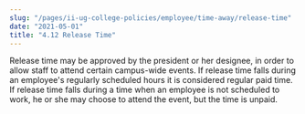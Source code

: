 ```yaml
---
slug: "/pages/ii-ug-college-policies/employee/time-away/release-time"
date: "2021-05-01"
title: "4.12 Release Time"
---
```


Release time may be approved by the president or her designee, in order to allow staff to attend certain campus-wide events. If release time falls during an employee's regularly scheduled hours it is considered regular paid time. If release time falls during a time when an employee is not scheduled to work, he or she may choose to attend the event, but the time is unpaid.